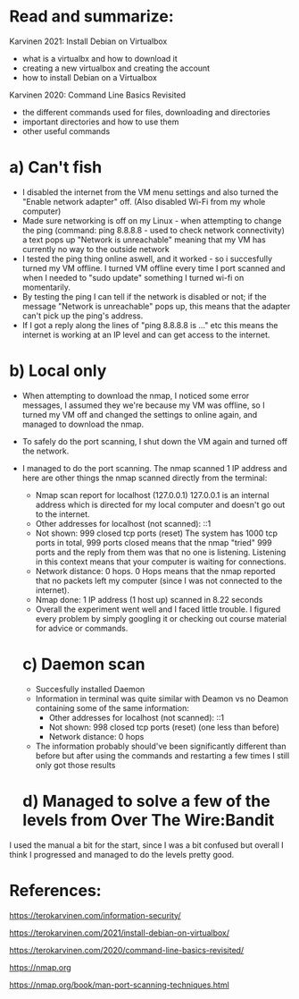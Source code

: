 # Read and summarize: 

Karvinen 2021: Install Debian on Virtualbox
  - what is a virtualbx and how to download it
  - creating a new virtualbox and creating the account
  - how to install Debian on a Virtualbox

Karvinen 2020: Command Line Basics Revisited
  - the different commands used for files, downloading and directories
  - important directories and how to use them
  - other useful commands

# a) Can't fish 
- I disabled the internet from the VM menu settings and also turned the "Enable network adapter" off. (Also disabled Wi-Fi from my whole computer)
- Made sure networking is off on my Linux - when attempting to change the ping (command: ping 8.8.8.8 - used to check network connectivity) a text pops up "Network is unreachable" meaning that my VM has currently no way to the outside network
- I tested the ping thing online aswell, and it worked - so i succesfully turned my VM offline. I turned VM offline every time I port scanned and when I needed to "sudo update" something I turned wi-fi on momentarily.
- By testing the ping I can tell if the network is disabled or not; if the message "Network is unreachable" pops up, this means that the adapter can't pick up the ping's address.
- If I got a reply along the lines of "ping 8.8.8.8 is ..." etc this means the internet is working at an IP level and can get access to the internet. 

# b) Local only
- When attempting to download the nmap, I noticed some error messages, I assumed they we're because my VM was offline, so I turned my VM off and changed the settings to online again, and managed to download the nmap.
- To safely do the port scanning, I shut down the VM again and turned off the network.
- I managed to do the port scanning. The nmap scanned 1 IP address and here are other things the nmap scanned directly from the terminal:
    - Nmap scan report for localhost (127.0.0.1) 127.0.0.1 is an internal address which is directed for my local computer and doesn't go out to the internet. 
    - Other addresses for localhost (not scanned): ::1
    - Not shown: 999 closed tcp ports (reset) The system has 1000 tcp ports in total, 999 ports closed means that the nmap "tried" 999 ports and the reply from them was that no
one is listening. Listening in this context means that your computer is waiting for connections. 
    - Network distance: 0 hops. 0 Hops means that the nmap reported that no packets left my computer (since I was not connected to the internet). 
    - Nmap done: 1 IP address (1 host up) scanned in 8.22 seconds
    - Overall the experiment went well and I faced little trouble. I figured every problem by simply googling it or checking out course material for advice or commands.

  # c) Daemon scan
  - Succesfully installed Daemon
  - Information in terminal was quite similar with Deamon vs no Deamon containing some of the same information:
    - Other addresses for localhost (not scanned): ::1
    - Not shown: 998 closed tcp ports (reset) (one less than before)
    - Network distance: 0 hops
  - The information probably should've been significantly different than before but after using the commands and restarting a few times I still only got those results

  # d) Managed to solve a few of the levels from Over The Wire:Bandit
I used the manual a bit for the start, since I was a bit confused but overall I think I progressed and managed to do the levels pretty good. 

  # References:
  https://terokarvinen.com/information-security/
  
  https://terokarvinen.com/2021/install-debian-on-virtualbox/
  
  https://terokarvinen.com/2020/command-line-basics-revisited/
  
  https://nmap.org
  
  https://nmap.org/book/man-port-scanning-techniques.html
